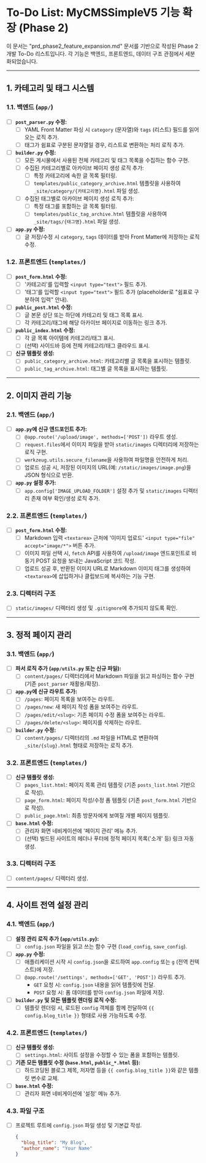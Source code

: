 # To-Do List: MyCMSSimpleV5 기능 확장 (Phase 2)

이 문서는 "prd_phase2_feature_expansion.md" 문서를 기반으로 작성된 Phase 2 개발 To-Do 리스트입니다. 각 기능은 백엔드, 프론트엔드, 데이터 구조 관점에서 세분화되었습니다.

---

## 1. 카테고리 및 태그 시스템

### 1.1. 백엔드 (`app/`)
*   [ ] **`post_parser.py` 수정:**
    *   [ ] YAML Front Matter 파싱 시 `category` (문자열)와 `tags` (리스트) 필드를 읽어오는 로직 추가.
    *   [ ] 태그가 쉼표로 구분된 문자열일 경우, 리스트로 변환하는 처리 로직 추가.
*   [ ] **`builder.py` 수정:**
    *   [ ] 모든 게시물에서 사용된 전체 카테고리 및 태그 목록을 수집하는 함수 구현.
    *   [ ] 수집된 카테고리별로 아카이브 페이지 생성 로직 추가:
        *   [ ] 특정 카테고리에 속한 글 목록 필터링.
        *   [ ] `templates/public_category_archive.html` 템플릿을 사용하여 `_site/category/{카테고리명}.html` 파일 생성.
    *   [ ] 수집된 태그별로 아카이브 페이지 생성 로직 추가:
        *   [ ] 특정 태그를 포함하는 글 목록 필터링.
        *   [ ] `templates/public_tag_archive.html` 템플릿을 사용하여 `_site/tags/{태그명}.html` 파일 생성.
*   [ ] **`app.py` 수정:**
    *   [ ] 글 저장/수정 시 `category`, `tags` 데이터를 받아 Front Matter에 저장하는 로직 수정.

### 1.2. 프론트엔드 (`templates/`)
*   [ ] **`post_form.html` 수정:**
    *   [ ] '카테고리'를 입력할 `<input type="text">` 필드 추가.
    *   [ ] '태그'를 입력할 `<input type="text">` 필드 추가 (placeholder로 "쉼표로 구분하여 입력" 안내).
*   [ ] **`public_post.html` 수정:**
    *   [ ] 글 본문 상단 또는 하단에 카테고리 및 태그 목록 표시.
    *   [ ] 각 카테고리/태그에 해당 아카이브 페이지로 이동하는 링크 추가.
*   [ ] **`public_index.html` 수정:**
    *   [ ] 각 글 목록 아이템에 카테고리/태그 표시.
    *   [ ] (선택) 사이드바 등에 전체 카테고리/태그 클라우드 표시.
*   [ ] **신규 템플릿 생성:**
    *   [ ] `public_category_archive.html`: 카테고리별 글 목록을 표시하는 템플릿.
    *   [ ] `public_tag_archive.html`: 태그별 글 목록을 표시하는 템플릿.

---

## 2. 이미지 관리 기능

### 2.1. 백엔드 (`app/`)
*   [ ] **`app.py`에 신규 엔드포인트 추가:**
    *   [ ] `@app.route('/upload/image', methods=['POST'])` 라우트 생성.
    *   [ ] `request.files`에서 이미지 파일을 받아 `static/images` 디렉터리에 저장하는 로직 구현.
    *   [ ] `werkzeug.utils.secure_filename`을 사용하여 파일명을 안전하게 처리.
    *   [ ] 업로드 성공 시, 저장된 이미지의 URL(예: `/static/images/image.png`)을 JSON 형식으로 반환.
*   [ ] **`app.py` 설정 추가:**
    *   [ ] `app.config['IMAGE_UPLOAD_FOLDER']` 설정 추가 및 `static/images` 디렉터리 존재 여부 확인/생성 로직 추가.

### 2.2. 프론트엔드 (`templates/`)
*   [ ] **`post_form.html` 수정:**
    *   [ ] Markdown 입력 `<textarea>` 근처에 '이미지 업로드' `<input type="file" accept="image/*">` 버튼 추가.
    *   [ ] 이미지 파일 선택 시, `fetch` API를 사용하여 `/upload/image` 엔드포인트로 비동기 POST 요청을 보내는 JavaScript 코드 작성.
    *   [ ] 업로드 성공 후, 반환된 이미지 URL로 Markdown 이미지 태그를 생성하여 `<textarea>`에 삽입하거나 클립보드에 복사하는 기능 구현.

### 2.3. 디렉터리 구조
*   [ ] `static/images/` 디렉터리 생성 및 `.gitignore`에 추가되지 않도록 확인.

---

## 3. 정적 페이지 관리

### 3.1. 백엔드 (`app/`)
*   [ ] **파서 로직 추가 (`app/utils.py` 또는 신규 파일):**
    *   [ ] `content/pages/` 디렉터리에서 Markdown 파일을 읽고 파싱하는 함수 구현 (기존 `post_parser` 재활용/확장).
*   [ ] **`app.py`에 신규 라우트 추가:**
    *   [ ] `/pages`: 페이지 목록을 보여주는 라우트.
    *   [ ] `/pages/new`: 새 페이지 작성 폼을 보여주는 라우트.
    *   [ ] `/pages/edit/<slug>`: 기존 페이지 수정 폼을 보여주는 라우트.
    *   [ ] `/pages/delete/<slug>`: 페이지를 삭제하는 라우트.
*   [ ] **`builder.py` 수정:**
    *   [ ] `content/pages/` 디렉터리의 `.md` 파일을 HTML로 변환하여 `_site/{slug}.html` 형태로 저장하는 로직 추가.

### 3.2. 프론트엔드 (`templates/`)
*   [ ] **신규 템플릿 생성:**
    *   [ ] `pages_list.html`: 페이지 목록 관리 템플릿 (기존 `posts_list.html` 기반으로 작성).
    *   [ ] `page_form.html`: 페이지 작성/수정 폼 템플릿 (기존 `post_form.html` 기반으로 작성).
    *   [ ] `public_page.html`: 최종 방문자에게 보여질 개별 페이지 템플릿.
*   [ ] **`base.html` 수정:**
    *   [ ] 관리자 화면 네비게이션에 '페이지 관리' 메뉴 추가.
    *   [ ] (선택) 빌드된 사이트의 헤더나 푸터에 정적 페이지 목록('소개' 등) 링크 자동 생성.

### 3.3. 디렉터리 구조
*   [ ] `content/pages/` 디렉터리 생성.

---

## 4. 사이트 전역 설정 관리

### 4.1. 백엔드 (`app/`)
*   [ ] **설정 관리 로직 추가 (`app/utils.py`):**
    *   [ ] `config.json` 파일을 읽고 쓰는 함수 구현 (`load_config`, `save_config`).
*   [ ] **`app.py` 수정:**
    *   [ ] 애플리케이션 시작 시 `config.json`을 로드하여 `app.config` 또는 `g` (전역 컨텍스트)에 저장.
    *   [ ] `@app.route('/settings', methods=['GET', 'POST'])` 라우트 추가.
        *   `GET` 요청 시: `config.json` 내용을 읽어 템플릿에 전달.
        *   `POST` 요청 시: 폼 데이터를 받아 `config.json` 파일에 저장.
*   [ ] **`builder.py` 및 모든 템플릿 렌더링 로직 수정:**
    *   [ ] 템플릿 렌더링 시, 로드된 `config` 객체를 함께 전달하여 `{{ config.blog_title }}` 형태로 사용 가능하도록 수정.

### 4.2. 프론트엔드 (`templates/`)
*   [ ] **신규 템플릿 생성:**
    *   [ ] `settings.html`: 사이트 설정을 수정할 수 있는 폼을 포함하는 템플릿.
*   [ ] **기존 모든 템플릿 수정 (`base.html`, `public_*.html` 등):**
    *   [ ] 하드코딩된 블로그 제목, 저자명 등을 `{{ config.blog_title }}`와 같은 템플릿 변수로 교체.
*   [ ] **`base.html` 수정:**
    *   [ ] 관리자 화면 네비게이션에 '설정' 메뉴 추가.

### 4.3. 파일 구조
*   [ ] 프로젝트 루트에 `config.json` 파일 생성 및 기본값 작성.
    ```json
    {
      "blog_title": "My Blog",
      "author_name": "Your Name"
    }
    ``` 